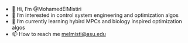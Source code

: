 - 👋 Hi, I’m @MohamedElMistiri
- 👀 I’m interested in control system engineering and optimization algos
- 🌱 I’m currently learning hybird MPCs and biology inspired optimization algos
- 📫 How to reach me melmisti@asu.edu

<!---
MohamedElMistiri/MohamedElMistiri is a ✨ special ✨ repository because its `README.md` (this file) appears on your GitHub profile.
You can click the Preview link to take a look at your changes.
--->
